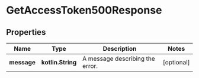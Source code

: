 
# GetAccessToken500Response

## Properties
| Name | Type | Description | Notes |
| ------------ | ------------- | ------------- | ------------- |
| **message** | **kotlin.String** | A message describing the error. |  [optional] |



